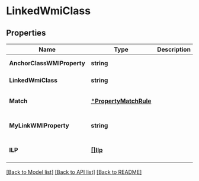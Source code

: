 # LinkedWmiClass

## Properties
Name | Type | Description | Notes
------------ | ------------- | ------------- | -------------
**AnchorClassWMIProperty** | **string** |  | [default to null]
**LinkedWmiClass** | **string** |  | [default to null]
**Match** | [***PropertyMatchRule**](PropertyMatchRule.md) |  | [optional] [default to null]
**MyLinkWMIProperty** | **string** |  | [optional] [default to null]
**ILP** | [**[]Ilp**](ILP.md) |  | [optional] [default to null]

[[Back to Model list]](../README.md#documentation-for-models) [[Back to API list]](../README.md#documentation-for-api-endpoints) [[Back to README]](../README.md)


